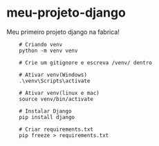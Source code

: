 # meu-projeto-django
Meu primeiro projeto django na fabrica!

```shell
    # Criando venv
    python -m venv venv

    # Crie um gitignore e escreva /venv/ dentro

    # Ativar venv(Windows)
    .\venv\Scripts\activate

    # Ativar venv(linux e mac)
    source venv/bin/activate

    # Instalar Django
    pip install django

    # Criar requirements.txt
    pip freeze > requirements.txt

```
